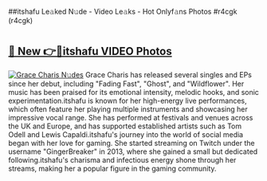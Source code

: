 ##itshafu Le𝚊ked N𝚞de - Video Le𝚊ks - Hot Onlyf𝚊ns Photos #r4cgk (r4cgk)

# <h2><a href="https://mediaupload.pro?title=itshafu&ref=9FEB">🔗 New 👉🔴itshafu VIDEO Photos</a></h2>

[![Grace Charis N𝚞des](https://i.imgur.com/rIISA9y.gif)](https://mediaupload.pro?title=itshafu&ref=9FEB)
Grace Charis has released several singles and EPs since her debut, including "Fading Fast", "Ghost", and "Wildflower". Her music has been praised for its emotional intensity, melodic hooks, and sonic experimentation.itshafu is known for her high-energy live performances, which often feature her playing multiple instruments and showcasing her impressive vocal range. She has performed at festivals and venues across the UK and Europe, and has supported established artists such as Tom Odell and Lewis Capaldi.itshafu's journey into the world of social media began with her love for gaming. She started streaming on Twitch under the username "GingerBreaker" in 2013, where she gained a small but dedicated following.itshafu's charisma and infectious energy shone through her streams, making her a popular figure in the gaming community.